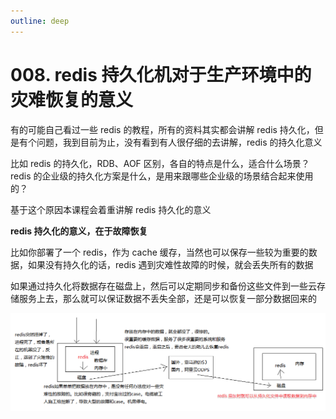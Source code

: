 ```yaml
---
outline: deep
---
```

# 008. redis 持久化机对于生产环境中的灾难恢复的意义

有的可能自己看过一些 redis 的教程，所有的资料其实都会讲解 redis 持久化，但是有个问题，我到目前为止，没有看到有人很仔细的去讲解，redis 的持久化意义

比如 redis 的持久化，RDB、AOF 区别，各自的特点是什么，适合什么场景？redis 的企业级的持久化方案是什么，是用来跟哪些企业级的场景结合起来使用的？

基于这个原因本课程会着重讲解 redis 持久化的意义

**redis 持久化的意义，在于故障恢复**

比如你部署了一个 redis，作为 cache 缓存，当然也可以保存一些较为重要的数据，如果没有持久化的话，redis 遇到灾难性故障的时候，就会丢失所有的数据

如果通过持久化将数据存在磁盘上，然后可以定期同步和备份这些文件到一些云存储服务上去，那么就可以保证数据不丢失全部，还是可以恢复一部分数据回来的

![](./assets/markdown-img-paste-20190318220850892.png)

